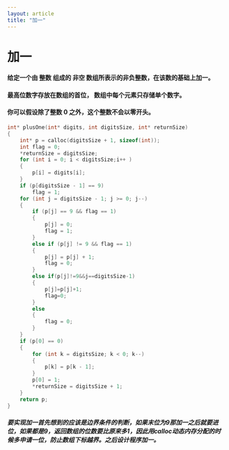 ```yaml
---
layout: article
title: "加一"
---
```


# 加一

#### 给定一个由 整数 组成的 非空 数组所表示的非负整数，在该数的基础上加一。

#### 最高位数字存放在数组的首位， 数组中每个元素只存储单个数字。

#### 你可以假设除了整数 0 之外，这个整数不会以零开头。

```c
int* plusOne(int* digits, int digitsSize, int* returnSize)
{
    int* p = calloc(digitsSize + 1, sizeof(int));
    int flag = 0;
    *returnSize = digitsSize;
    for (int i = 0; i < digitsSize;i++ )
    {
        p[i] = digits[i];
    }
    if (p[digitsSize - 1] == 9)
        flag = 1;
    for (int j = digitsSize - 1; j >= 0; j--)
    {
        if (p[j] == 9 && flag == 1)
        {
            p[j] = 0;
            flag = 1;
        }
        else if (p[j] != 9 && flag == 1)
        {
            p[j] = p[j] + 1;
            flag = 0;
        }
        else if(p[j]!=9&&j==digitsSize-1)
        {
            p[j]=p[j]+1;
            flag=0;
        }
        else
        {
            flag = 0;
        }
    }
    if (p[0] == 0)
    {
        for (int k = digitsSize; k < 0; k--)
        {
            p[k] = p[k - 1];
        }
        p[0] = 1;
        *returnSize = digitsSize + 1;
    }
    return p;
}
```



##### 要实现加一首先想到的应该是边界条件的判断，如果末位为9那加一之后就要进位，如果都是9，返回数组的位数要比原来多1，因此用calloc动态内存分配的时候多申请一位，防止数组下标越界。之后设计程序加一。

